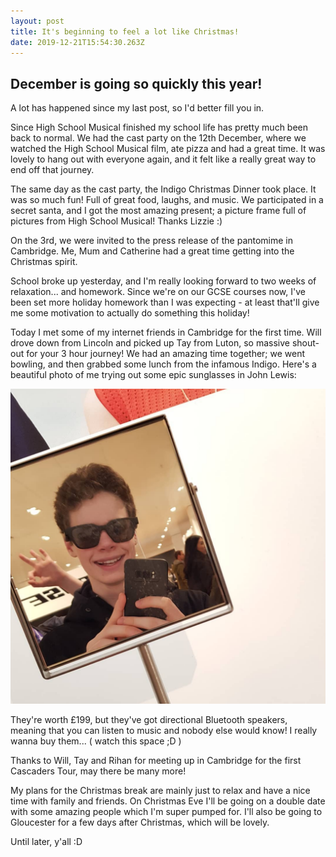 ```yaml
---
layout: post
title: It's beginning to feel a lot like Christmas!
date: 2019-12-21T15:54:30.263Z
---
```

## December is going so quickly this year!

A lot has happened since my last post, so I'd better fill you in.

Since High School Musical finished my school life has pretty much been back to normal. We had the cast party on the 12th December, where we watched the High School Musical film, ate pizza and had a great time. It was lovely to hang out with everyone again, and it felt like a really great way to end off that journey.

The same day as the cast party, the Indigo Christmas Dinner took place. It was so much fun! Full of great food, laughs, and music. We participated in a secret santa, and I got the most amazing present; a picture frame full of pictures from High School Musical! Thanks Lizzie :)

On the 3rd, we were invited to the press release of the pantomime in Cambridge. Me, Mum and Catherine had a great time getting into the Christmas spirit.

School broke up yesterday, and I'm really looking forward to two weeks of relaxation... and homework. Since we're on our GCSE courses now, I've been set more holiday homework than I was expecting - at least that'll give me some motivation to actually do something this holiday!

Today I met some of my internet friends in Cambridge for the first time. Will drove down from Lincoln and picked up Tay from Luton, so massive shout-out for your 3 hour journey! We had an amazing time together; we went bowling, and then grabbed some lunch from the infamous Indigo. Here's a beautiful photo of me trying out some epic sunglasses in John Lewis: 

![Epic sunglasses!](/images/uploads/79480893_679774782553480_5637510777338551681_n.jpg "Sunglasses :D")

They're worth £199, but they've got directional Bluetooth speakers, meaning that you can listen to music and nobody else would know! I really wanna buy them... ( watch this space ;D )

Thanks to Will, Tay and Rihan for meeting up in Cambridge for the first Cascaders Tour, may there be many more!

My plans for the Christmas break are mainly just to relax and have a nice time with family and friends. On Christmas Eve I'll be going on a double date with some amazing people which I'm super pumped for. I'll also be going to Gloucester for a few days after Christmas, which will be lovely.

Until later, y'all :D
